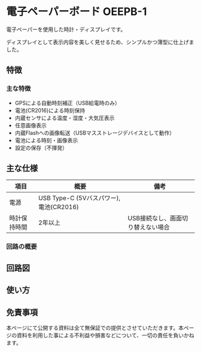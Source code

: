 # 電子ペーパーボード OEEPB-1

電子ペーパーを使用した時計・ディスプレイです。

ディスプレイとして表示内容を美しく見せるため、シンプルかつ薄型に仕上げました。

## 特徴
### 主な特徴
* GPSによる自動時刻補正（USB給電時のみ）
* 電池(CR2016)による時刻保持
* 内蔵センサによる温度・湿度・大気圧表示
* 任意画像表示
* 内蔵Flashへの画像転送（USBマスストレージデバイスとして動作）
* 電池による時刻・画像表示
* 設定の保存（不揮発）

## 主な仕様
|項目|概要|備考|
|----|----|----|
|電源|USB Type-C (5Vバスパワー), 電池(CR2016)||
|時計保持時間|2年以上|USB接続なし、画面切り替えない場合|

### 回路の概要

## 回路図


## 使い方


## 免責事項
本ページにて公開する資料は全て無保証での提供とさせていただきます。本ページの資料を利用した事による不利益や損害などについて、一切の責任を負いかねます。
